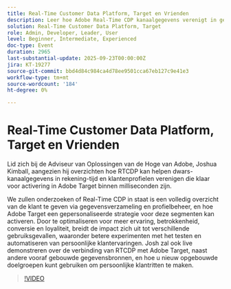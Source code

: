 ```yaml
---
title: Real-Time Customer Data Platform, Target en Vrienden
description: Leer hoe Adobe Real-Time CDP kanaalgegevens verenigt in gebruiksklare klantprofielen die direct in Adobe Target worden geactiveerd. Zie hoe verbonden gegevens en AI-gestuurde segmentatie persoonlijke reizen, tests en automatisering mogelijk maken die betrokkenheid, conversies en loyaliteit stimuleren. Bevat een live demo van RTCDP en Target in actie.
solution: Real-Time Customer Data Platform, Target
role: Admin, Developer, Leader, User
level: Beginner, Intermediate, Experienced
doc-type: Event
duration: 2965
last-substantial-update: 2025-09-23T00:00:00Z
jira: KT-19277
source-git-commit: bbd4d84c984ca4d78ee9501cca67eb127c9e41e3
workflow-type: tm+mt
source-wordcount: '184'
ht-degree: 0%

---
```



# Real-Time Customer Data Platform, Target en Vrienden

Lid zich bij de Adviseur van Oplossingen van de Hoge van Adobe, Joshua Kimball, aangezien hij overzichten hoe RTCDP kan helpen dwars-kanaalgegevens in rekening-tijd en klantenprofielen verenigen die klaar voor activering in Adobe Target binnen milliseconden zijn.

We zullen onderzoeken of Real-Time CDP in staat is een volledig overzicht van de klant te geven via gegevensverzameling en profielbeheer, en hoe Adobe Target een gepersonaliseerde strategie voor deze segmenten kan activeren. Door te optimaliseren voor meer ervaring, betrokkenheid, conversie en loyaliteit, breidt de impact zich uit tot verschillende gebruiksgevallen, waaronder betere experimenten met het testen en automatiseren van persoonlijke klantervaringen. Josh zal ook live demonstreren over de verbinding van RTCDP met Adobe Target, naast andere vooraf gebouwde gegevensbronnen, en hoe u nieuw opgebouwde doelgroepen kunt gebruiken om persoonlijke klantritten te maken.

>[!VIDEO](https://video.tv.adobe.com/v/3475185/?learn=on&enablevpops)
